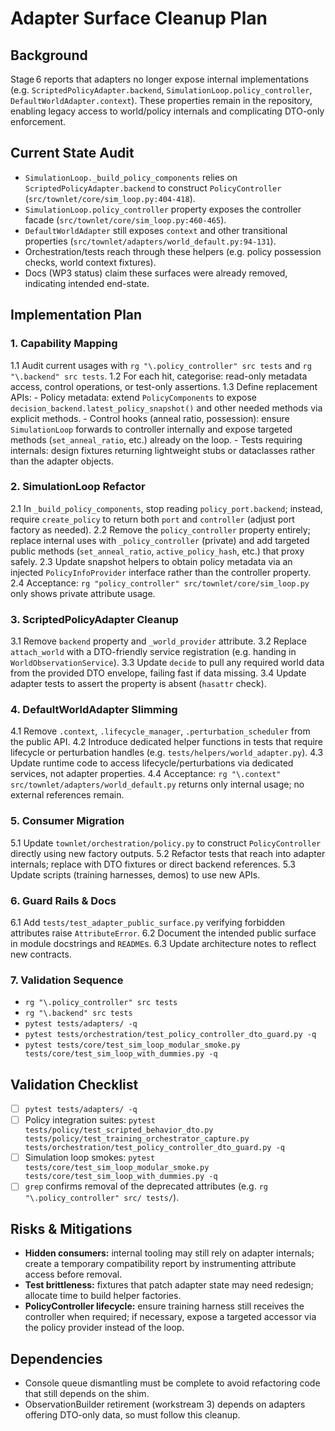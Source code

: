 # Adapter Surface Cleanup Plan

## Background
Stage 6 reports that adapters no longer expose internal implementations (e.g. `ScriptedPolicyAdapter.backend`, `SimulationLoop.policy_controller`, `DefaultWorldAdapter.context`). These properties remain in the repository, enabling legacy access to world/policy internals and complicating DTO-only enforcement.

## Current State Audit
- `SimulationLoop._build_policy_components` relies on `ScriptedPolicyAdapter.backend` to construct `PolicyController` (`src/townlet/core/sim_loop.py:404-418`).
- `SimulationLoop.policy_controller` property exposes the controller facade (`src/townlet/core/sim_loop.py:460-465`).
- `DefaultWorldAdapter` still exposes `context` and other transitional properties (`src/townlet/adapters/world_default.py:94-131`).
- Orchestration/tests reach through these helpers (e.g. policy possession checks, world context fixtures).
- Docs (WP3 status) claim these surfaces were already removed, indicating intended end-state.

## Implementation Plan

### 1. Capability Mapping
1.1 Audit current usages with `rg "\.policy_controller" src tests` and
    `rg "\.backend" src tests`.
1.2 For each hit, categorise: read-only metadata access, control operations, or
    test-only assertions.
1.3 Define replacement APIs:
    - Policy metadata: extend `PolicyComponents` to expose
      `decision_backend.latest_policy_snapshot()` and other needed methods via
      explicit methods.
    - Control hooks (anneal ratio, possession): ensure `SimulationLoop` forwards
      to controller internally and expose targeted methods (`set_anneal_ratio`,
      etc.) already on the loop.
    - Tests requiring internals: design fixtures returning lightweight stubs or
      dataclasses rather than the adapter objects.

### 2. SimulationLoop Refactor
2.1 In `_build_policy_components`, stop reading `policy_port.backend`; instead,
    require `create_policy` to return both `port` and `controller` (adjust port
    factory as needed).
2.2 Remove the `policy_controller` property entirely; replace internal uses with
    `_policy_controller` (private) and add targeted public methods (`set_anneal_ratio`,
    `active_policy_hash`, etc.) that proxy safely.
2.3 Update snapshot helpers to obtain policy metadata via an injected
    `PolicyInfoProvider` interface rather than the controller property.
2.4 Acceptance: `rg "policy_controller" src/townlet/core/sim_loop.py` only
    shows private attribute usage.

### 3. ScriptedPolicyAdapter Cleanup
3.1 Remove `backend` property and `_world_provider` attribute.
3.2 Replace `attach_world` with a DTO-friendly service registration (e.g.
    handing in `WorldObservationService`).
3.3 Update `decide` to pull any required world data from the provided DTO
    envelope, failing fast if data missing.
3.4 Update adapter tests to assert the property is absent (`hasattr` check).

### 4. DefaultWorldAdapter Slimming
4.1 Remove `.context`, `.lifecycle_manager`, `.perturbation_scheduler` from the
    public API.
4.2 Introduce dedicated helper functions in tests that require lifecycle or
    perturbation handles (e.g. `tests/helpers/world_adapter.py`).
4.3 Update runtime code to access lifecycle/perturbations via dedicated
    services, not adapter properties.
4.4 Acceptance: `rg "\.context" src/townlet/adapters/world_default.py` returns
    only internal usage; no external references remain.

### 5. Consumer Migration
5.1 Update `townlet/orchestration/policy.py` to construct `PolicyController`
    directly using new factory outputs.
5.2 Refactor tests that reach into adapter internals; replace with DTO fixtures
    or direct backend references.
5.3 Update scripts (training harnesses, demos) to use new APIs.

### 6. Guard Rails & Docs
6.1 Add `tests/test_adapter_public_surface.py` verifying forbidden attributes
    raise `AttributeError`.
6.2 Document the intended public surface in module docstrings and `README`s.
6.3 Update architecture notes to reflect new contracts.

### 7. Validation Sequence
- `rg "\.policy_controller" src tests`
- `rg "\.backend" src tests`
- `pytest tests/adapters/ -q`
- `pytest tests/orchestration/test_policy_controller_dto_guard.py -q`
- `pytest tests/core/test_sim_loop_modular_smoke.py tests/core/test_sim_loop_with_dummies.py -q`

## Validation Checklist
- [ ] `pytest tests/adapters/ -q`
- [ ] Policy integration suites: `pytest tests/policy/test_scripted_behavior_dto.py tests/policy/test_training_orchestrator_capture.py tests/orchestration/test_policy_controller_dto_guard.py -q`
- [ ] Simulation loop smokes: `pytest tests/core/test_sim_loop_modular_smoke.py tests/core/test_sim_loop_with_dummies.py -q`
- [ ] `grep` confirms removal of the deprecated attributes (e.g. `rg "\.policy_controller" src/ tests/`).

## Risks & Mitigations
- **Hidden consumers:** internal tooling may still rely on adapter internals; create a temporary compatibility report by instrumenting attribute access before removal.
- **Test brittleness:** fixtures that patch adapter state may need redesign; allocate time to build helper factories.
- **PolicyController lifecycle:** ensure training harness still receives the controller when required; if necessary, expose a targeted accessor via the policy provider instead of the loop.

## Dependencies
- Console queue dismantling must be complete to avoid refactoring code that still depends on the shim.
- ObservationBuilder retirement (workstream 3) depends on adapters offering DTO-only data, so must follow this cleanup.
